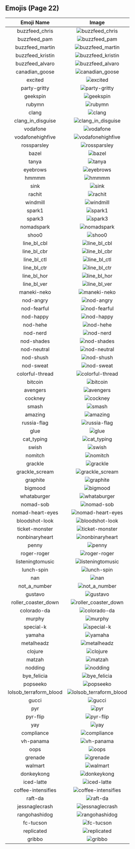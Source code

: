
## Emojis (Page 22)
|Emoji Name|Image|
| :-: | :-: |
|buzzfeed_chris| ![buzzfeed_chris](/output/buzzfeed_chris.png)|
|buzzfeed_pam| ![buzzfeed_pam](/output/buzzfeed_pam.png)|
|buzzfeed_martin| ![buzzfeed_martin](/output/buzzfeed_martin.png)|
|buzzfeed_kristin| ![buzzfeed_kristin](/output/buzzfeed_kristin.png)|
|buzzfeed_alvaro| ![buzzfeed_alvaro](/output/buzzfeed_alvaro.png)|
|canadian_goose| ![canadian_goose](/output/canadian_goose)|
|excited| ![excited](/output/excited.gif)|
|party-gritty| ![party-gritty](/output/party-gritty.gif)|
|geekspin| ![geekspin](/output/geekspin.gif)|
|rubymn| ![rubymn](/output/rubymn.jpg)|
|clang| ![clang](/output/clang.png)|
|clang_in_disguise| ![clang_in_disguise](/output/clang_in_disguise.png)|
|vodafone| ![vodafone](/output/vodafone.png)|
|vodafonehighfive| ![vodafonehighfive](/output/vodafonehighfive.png)|
|rossparsley| ![rossparsley](/output/rossparsley.png)|
|bazel| ![bazel](/output/bazel.png)|
|tanya| ![tanya](/output/tanya.png)|
|eyebrows| ![eyebrows](/output/eyebrows.gif)|
|hmmmm| ![hmmmm](/output/hmmmm)|
|sink| ![sink](/output/sink.png)|
|rachit| ![rachit](/output/rachit.png)|
|windmill| ![windmill](/output/windmill.png)|
|spark1| ![spark1](/output/spark1.png)|
|spark3| ![spark3](/output/spark3.png)|
|nomadspark| ![nomadspark](/output/nomadspark.png)|
|shoo0| ![shoo0](/output/shoo0.png)|
|line_bl_cbl| ![line_bl_cbl](/output/line_bl_cbl.png)|
|line_bl_cbr| ![line_bl_cbr](/output/line_bl_cbr.png)|
|line_bl_ctl| ![line_bl_ctl](/output/line_bl_ctl.png)|
|line_bl_ctr| ![line_bl_ctr](/output/line_bl_ctr.png)|
|line_bl_hor| ![line_bl_hor](/output/line_bl_hor.png)|
|line_bl_ver| ![line_bl_ver](/output/line_bl_ver.png)|
|maneki-neko| ![maneki-neko](/output/maneki-neko.png)|
|nod-angry| ![nod-angry](/output/nod-angry.gif)|
|nod-fearful| ![nod-fearful](/output/nod-fearful.gif)|
|nod-happy| ![nod-happy](/output/nod-happy.gif)|
|nod-hehe| ![nod-hehe](/output/nod-hehe.gif)|
|nod-nerd| ![nod-nerd](/output/nod-nerd.gif)|
|nod-shades| ![nod-shades](/output/nod-shades.gif)|
|nod-neutral| ![nod-neutral](/output/nod-neutral.gif)|
|nod-shush| ![nod-shush](/output/nod-shush.gif)|
|nod-sweat| ![nod-sweat](/output/nod-sweat.gif)|
|colorful-thread| ![colorful-thread](/output/colorful-thread.png)|
|bitcoin| ![bitcoin](/output/bitcoin.jpg)|
|avengers| ![avengers](/output/avengers.jpg)|
|cockney| ![cockney](/output/cockney.png)|
|smash| ![smash](/output/smash.png)|
|amazing| ![amazing](/output/amazing.png)|
|russia-flag| ![russia-flag](/output/russia-flag.png)|
|glue| ![glue](/output/glue.jpg)|
|cat_typing| ![cat_typing](/output/cat_typing.gif)|
|swish| ![swish](/output/swish.png)|
|nomitch| ![nomitch](/output/nomitch)|
|grackle| ![grackle](/output/grackle.png)|
|grackle_scream| ![grackle_scream](/output/grackle_scream.png)|
|graphite| ![graphite](/output/graphite.png)|
|bigmood| ![bigmood](/output/bigmood.gif)|
|whataburger| ![whataburger](/output/whataburger.jpg)|
|nomad-sob| ![nomad-sob](/output/nomad-sob.png)|
|nomad-heart-eyes| ![nomad-heart-eyes](/output/nomad-heart-eyes.png)|
|bloodshot-look| ![bloodshot-look](/output/bloodshot-look.png)|
|ticket-monster| ![ticket-monster](/output/ticket-monster.gif)|
|nonbinaryheart| ![nonbinaryheart](/output/nonbinaryheart.png)|
|penny| ![penny](/output/penny.png)|
|roger-roger| ![roger-roger](/output/roger-roger.png)|
|listeningtomusic| ![listeningtomusic](/output/listeningtomusic.jpg)|
|lunch-spin| ![lunch-spin](/output/lunch-spin.gif)|
|nan| ![nan](/output/nan.png)|
|not_a_number| ![not_a_number](/output/not_a_number)|
|gustavo| ![gustavo](/output/gustavo.png)|
|roller_coaster_down| ![roller_coaster_down](/output/roller_coaster_down.png)|
|colorado-da| ![colorado-da](/output/colorado-da.png)|
|murphy| ![murphy](/output/murphy.jpg)|
|special-k| ![special-k](/output/special-k.jpg)|
|yamaha| ![yamaha](/output/yamaha.png)|
|metalheadz| ![metalheadz](/output/metalheadz.jpg)|
|clojure| ![clojure](/output/clojure.png)|
|matzah| ![matzah](/output/matzah.png)|
|nodding| ![nodding](/output/nodding.gif)|
|bye_felicia| ![bye_felicia](/output/bye_felicia.jpg)|
|popseeko| ![popseeko](/output/popseeko.jpg)|
|lolsob_terraform_blood| ![lolsob_terraform_blood](/output/lolsob_terraform_blood.png)|
|gucci| ![gucci](/output/gucci.jpg)|
|pyr| ![pyr](/output/pyr.png)|
|pyr-flip| ![pyr-flip](/output/pyr-flip.png)|
|yay| ![yay](/output/yay.gif)|
|compliance| ![compliance](/output/compliance.png)|
|vh-panama| ![vh-panama](/output/vh-panama.jpg)|
|oops| ![oops](/output/oops.jpg)|
|grenade| ![grenade](/output/grenade.jpg)|
|walmart| ![walmart](/output/walmart.png)|
|donkeykong| ![donkeykong](/output/donkeykong.gif)|
|iced-latte| ![iced-latte](/output/iced-latte.png)|
|coffee-intensifies| ![coffee-intensifies](/output/coffee-intensifies.gif)|
|raft-da| ![raft-da](/output/raft-da.png)|
|jessnaglecrash| ![jessnaglecrash](/output/jessnaglecrash.jpg)|
|rangohashidog| ![rangohashidog](/output/rangohashidog.jpg)|
|fc-tucson| ![fc-tucson](/output/fc-tucson.png)|
|replicated| ![replicated](/output/replicated.png)|
|gribbo| ![gribbo](/output/gribbo.png)|